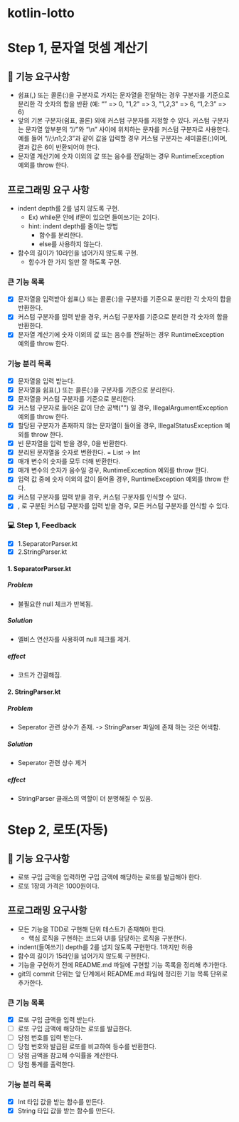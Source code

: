# kotlin-lotto

# Step 1, 문자열 덧셈 계산기

## 🎯 기능 요구사항

- 쉼표(,) 또는 콜론(:)을 구분자로 가지는 문자열을 전달하는 경우 구분자를 기준으로 분리한 각 숫자의 합을 반환 (예: “” => 0, "1,2" => 3, "1,2,3" => 6, “1,2:3” => 6)
- 앞의 기본 구분자(쉼표, 콜론) 외에 커스텀 구분자를 지정할 수 있다. 커스텀 구분자는 문자열 앞부분의 “//”와 “\n” 사이에 위치하는 문자를 커스텀 구분자로 사용한다. 예를 들어 “//;\n1;2;3”과 같이 값을 입력할 경우 커스텀 구분자는 세미콜론(;)이며, 결과 값은 6이 반환되어야 한다.
- 문자열 계산기에 숫자 이외의 값 또는 음수를 전달하는 경우 RuntimeException 예외를 throw 한다.

## 프로그래밍 요구 사항

- indent depth를 2를 넘지 않도록 구현.
  - Ex) while문 안에 if문이 있으면 들여쓰기는 2이다.
  - hint: indent depth를 줄이는 방법
    - 함수를 분리한다.
    - else를 사용하지 않는다.
- 함수의 길이가 10라인을 넘어가지 않도록 구현.
  - 함수가 한 가지 일만 잘 하도록 구현.

### 큰 기능 목록

- [X] 문자열을 입력받아 쉼표(,) 또는 콜론(:)을 구분자를 기준으로 분리한 각 숫자의 합을 반환한다.
- [X] 커스텀 구분자를 입력 받을 경우, 커스텀 구분자를 기준으로 분리한 각 숫자의 합을 반환한다. 
- [X] 문자열 계산기에 숫자 이외의 값 또는 음수를 전달하는 경우 RuntimeException 예외를 throw 한다.

### 기능 분리 목록

- [X] 문자열을 입력 받는다.
- [X] 문자열을 쉼표(,) 또는 콜론(:)을 구분자를 기준으로 분리한다.
- [X] 문자열을 커스텀 구분자를 기준으로 분리한다.
- [X] 커스텀 구분자로 들어온 값이 단순 공백("") 일 경우, IllegalArgumentException 예외를 throw 한다. 
- [X] 할당된 구분자가 존재하지 않는 문자열이 들어올 경우, IllegalStatusException 예외를 throw 한다.
- [X] 빈 문자열을 입력 받을 경우, 0을 반환한다.
- [X] 분리된 문자열을 숫자로 변환한다. = List<String> -> Int
- [X] 매개 변수의 숫자를 모두 더해 반환한다.
- [X] 매개 변수의 숫자가 음수일 경우, RuntimeException 예외를 throw 한다.
- [X] 입력 값 중에 숫자 이외의 값이 들어올 경우, RuntimeException 예외를 throw 한다.
- [X] 커스텀 구분자를 입력 받을 경우, 커스텀 구분자를 인식할 수 있다.
- [X] , 로 구분된 커스텀 구분자를 입력 받을 경우, 모든 커스텀 구분자를 인식할 수 있다.

### 💻 Step 1, Feedback

* [X] 1.SeparatorParser.kt
* [X] 2.StringParser.kt

#### 1. SeparatorParser.kt

##### Problem
- 불필요한 null 체크가 반복됨.

##### Solution
- 엘비스 연산자를 사용하여 null 체크를 제거.

##### effect
- 코드가 간결해짐.

#### 2. StringParser.kt

##### Problem
- Seperator 관련 상수가 존재. -> StringParser 파일에 존재 하는 것은 어색함.

##### Solution
- Seperator 관련 상수 제거

##### effect
- StringParser 클래스의 역할이 더 분명해질 수 있음.

# Step 2, 로또(자동)

## 🎯 기능 요구사항
* 로또 구입 금액을 입력하면 구입 금액에 해당하는 로또를 발급해야 한다.
* 로또 1장의 가격은 1000원이다.

## 프로그래밍 요구사항

- 모든 기능을 TDD로 구현해 단위 테스트가 존재해야 한다.
  - 핵심 로직을 구현하는 코드와 UI를 담당하는 로직을 구분한다.
- indent(들여쓰기) depth를 2를 넘지 않도록 구현한다. 1까지만 허용
- 함수의 길이가 15라인을 넘어가지 않도록 구현한다.
- 기능을 구현하기 전에 README.md 파일에 구현할 기능 목록을 정리해 추가한다.
- git의 commit 단위는 앞 단계에서 README.md 파일에 정리한 기능 목록 단위로 추가한다.

### 큰 기능 목록

- [X] 로또 구입 금액을 입력 받는다.
- [ ] 로또 구입 금액에 해당하는 로또를 발급한다.
- [ ] 당첨 번호를 입력 받는다.
- [ ] 당첨 번호와 발급된 로또를 비교하여 등수를 반환한다.
- [ ] 당첨 금액을 참고해 수익률을 계산한다.
- [ ] 당첨 통계를 출력한다.

### 기능 분리 목록

- [X] Int 타입 값을 받는 함수를 만든다.
- [X] String 타입 값을 받는 함수를 만든다.
